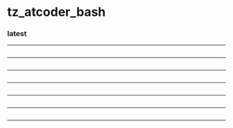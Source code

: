 # tz_atcoder_bash

### latest
---
```

```
---
```

```
---
```

```
---
```

```
---
```

```
---
```

```
---
